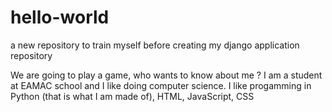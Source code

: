 # hello-world
a new repository to train myself before creating my django application repository

We are going to play a game, who wants to know about me ? I am a student at EAMAC school and I like doing computer science.
I like progamming in Python (that is what I am made of), HTML, JavaScript, CSS

